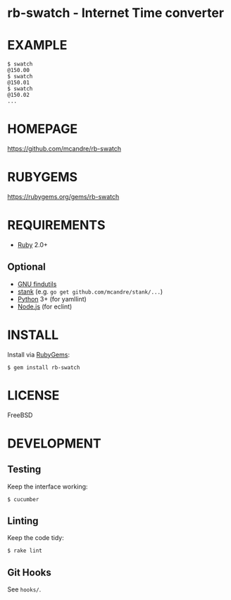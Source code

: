# rb-swatch - Internet Time converter

# EXAMPLE

```console
$ swatch
@150.00
$ swatch
@150.01
$ swatch
@150.02
...
```

# HOMEPAGE

https://github.com/mcandre/rb-swatch

# RUBYGEMS

https://rubygems.org/gems/rb-swatch

# REQUIREMENTS

* [Ruby](https://www.ruby-lang.org/) 2.0+

## Optional

* [GNU findutils](https://www.gnu.org/software/findutils/)
* [stank](https://github.com/mcandre/stank) (e.g. `go get github.com/mcandre/stank/...`)
* [Python](https://www.python.org) 3+ (for yamllint)
* [Node.js](https://nodejs.org/en/) (for eclint)

# INSTALL

Install via [RubyGems](http://rubygems.org/):

```console
$ gem install rb-swatch
```

# LICENSE

FreeBSD

# DEVELOPMENT

## Testing

Keep the interface working:

```console
$ cucumber
```

## Linting

Keep the code tidy:

```console
$ rake lint
```

## Git Hooks

See `hooks/`.
